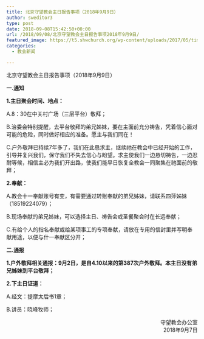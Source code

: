 ```yaml
---
title: 北京守望教会主日报告事项（2018年9月9日）
author: sweditor3
type: post
date: 2018-09-08T15:42:50+00:00
url: /2018/09/08/北京守望教会主日报告事项2018年9月9日/
featured_image: https://t5.shwchurch.org/wp-content/uploads/2017/05/timg-1-767x288.jpg
categories:
  - 教会新闻

---
```

北京守望教会主日报告事项（2018年9月9日）
  
<!--more-->

**一.通知**

**1.主日聚会时间、地点：**

A.8：30在中关村广场（三层平台）敬拜；

B.治委会特别提醒，去平台敬拜的弟兄姊妹，要在主面前充分祷告，凭着信心面对可能的危险，同时做好相应的准备。愿主与我们同在！

C.户外敬拜已持续7年多了，我们在此恳求主，继续祂在教会中已经开始的工作，引导并复兴我们，保守我们不失去信心与盼望。求主使我们一边恳切祷告，一边忍耐等候，相信主必为我们开出路，使我们能早日恢复全教会一同聚集在祂面前的敬拜；

**2.奉献：**

A.教会十一奉献账号有变，有需要通过转账奉献的弟兄姊妹，请联系四萍姊妹（18519224079）；

B.现场奉献的弟兄姊妹，可以选择主日、祷告会或圣餐聚会时在长远奉献；

C.有给个人的指名奉献或给某项事工的专项奉献，请放在专用的信封里并写明奉献用途，以便与什一奉献区分开；

**二.通报**

**1.户外敬拜相关通报：9月2日，是自4.10以来的第387次户外敬拜。本主日没有弟兄姊妹到平台敬拜；**

**2.下主日证道：**

A.经文：提摩太后书1章；

B.讲员：晓峰牧师；

<p style="text-align: right;">
  守望教会办公室<br /> 2018年9月7日
</p>